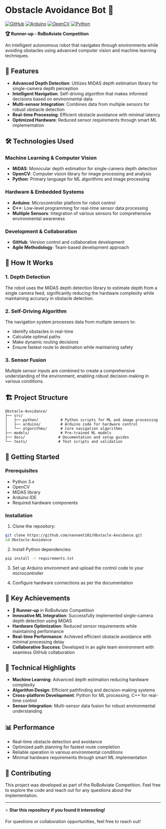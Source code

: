 # Obstacle Avoidance Bot 🤖

[![GitHub](https://img.shields.io/badge/GitHub-Repository-blue)](https://github.com/navneet102/Obstacle-Avoidance)
[![Arduino](https://img.shields.io/badge/Arduino-Compatible-green)](https://www.arduino.cc/)
[![OpenCV](https://img.shields.io/badge/OpenCV-Computer%20Vision-red)](https://opencv.org/)
[![Python](https://img.shields.io/badge/Python-3.x-yellow)](https://www.python.org/)

**🏆 Runner-up - RoBoAviate Competition**

An intelligent autonomous robot that navigates through environments while avoiding obstacles using advanced computer vision and machine learning techniques.

## 🚀 Features

- **Advanced Depth Detection**: Utilizes MiDAS depth estimation library for single-camera depth perception
- **Intelligent Navigation**: Self-driving algorithm that makes informed decisions based on environmental data
- **Multi-sensor Integration**: Combines data from multiple sensors for robust obstacle detection
- **Real-time Processing**: Efficient obstacle avoidance with minimal latency
- **Optimized Hardware**: Reduced sensor requirements through smart ML implementation

## 🛠️ Technologies Used

### Machine Learning & Computer Vision
- **MiDAS**: Monocular depth estimation for single-camera depth detection
- **OpenCV**: Computer vision library for image processing and analysis
- **Python**: Primary language for ML algorithms and image processing

### Hardware & Embedded Systems
- **Arduino**: Microcontroller platform for robot control
- **C++**: Low-level programming for real-time sensor data processing
- **Multiple Sensors**: Integration of various sensors for comprehensive environmental awareness

### Development & Collaboration
- **GitHub**: Version control and collaborative development
- **Agile Methodology**: Team-based development approach

## 🧠 How It Works

### 1. Depth Detection
The robot uses the MiDAS depth detection library to estimate depth from a single camera feed, significantly reducing the hardware complexity while maintaining accuracy in obstacle detection.

### 2. Self-Driving Algorithm
The navigation system processes data from multiple sensors to:
- Identify obstacles in real-time
- Calculate optimal paths
- Make dynamic routing decisions
- Ensure fastest route to destination while maintaining safety

### 3. Sensor Fusion
Multiple sensor inputs are combined to create a comprehensive understanding of the environment, enabling robust decision-making in various conditions.

## 🏗️ Project Structure

```
Obstacle-Avoidance/
├── src/
│   ├── python/          # Python scripts for ML and image processing
│   ├── arduino/         # Arduino code for hardware control
│   └── algorithms/      # Core navigation algorithms
├── models/              # Pre-trained ML models
├── docs/               # Documentation and setup guides
└── tests/              # Test scripts and validation
```

## 🚀 Getting Started

### Prerequisites
- Python 3.x
- OpenCV
- MiDAS library
- Arduino IDE
- Required hardware components

### Installation

1. Clone the repository:
```bash
git clone https://github.com/navneet102/Obstacle-Avoidance.git
cd Obstacle-Avoidance
```

2. Install Python dependencies:
```bash
pip install -r requirements.txt
```

3. Set up Arduino environment and upload the control code to your microcontroller

4. Configure hardware connections as per the documentation

## 🎯 Key Achievements

- **🥈 Runner-up** in RoBoAviate Competition
- **Innovative ML Integration**: Successfully implemented single-camera depth detection using MiDAS
- **Hardware Optimization**: Reduced sensor requirements while maintaining performance
- **Real-time Performance**: Achieved efficient obstacle avoidance with minimal processing delay
- **Collaborative Success**: Developed in an agile team environment with seamless GitHub collaboration

## 🔧 Technical Highlights

- **Machine Learning**: Advanced depth estimation reducing hardware complexity
- **Algorithm Design**: Efficient pathfinding and decision-making systems
- **Cross-platform Development**: Python for ML processing, C++ for real-time control
- **Sensor Integration**: Multi-sensor data fusion for robust environmental understanding

## 📊 Performance

- Real-time obstacle detection and avoidance
- Optimized path planning for fastest route completion
- Reliable operation in various environmental conditions
- Minimal hardware requirements through smart ML implementation

## 🤝 Contributing

This project was developed as part of the RoBoAviate Competition. Feel free to explore the code and reach out for any questions about the implementation.



---

⭐ **Star this repository if you found it interesting!**

For questions or collaboration opportunities, feel free to reach out!
